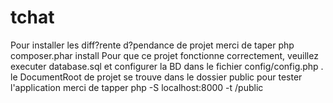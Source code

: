 # tchat
Pour installer les diff?rente d?pendance de projet merci de taper
    php composer.phar install
Pour que ce projet fonctionne correctement, veuillez executer database.sql et configurer la BD dans le fichier config/config.php .
le DocumentRoot de projet se trouve dans le dossier public
pour tester l'application merci de tapper
    php -S localhost:8000 -t /public